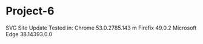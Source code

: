 # Project-6
SVG Site Update
Tested in:
Chrome 53.0.2785.143 m
Firefix 49.0.2
Microsoft Edge 38.14393.0.0

